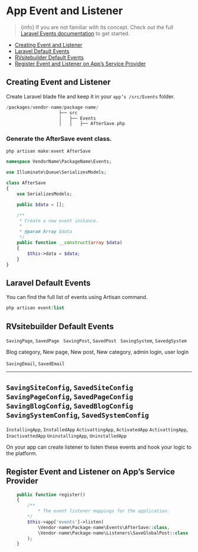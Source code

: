 # App Event and Listener

 > {info} If you are not familiar with its concept. Check out the full [Laravel Events documentation](https://laravel.com/docs/master/events) to get started. 

  - [Creating Event and Listener](#Creating-Event-and-Listener) 
  - [Laravel Default Events](#Laravel-Default-Events)
  - [RVsitebuilder Default Events](#RVsitebuilder-Default-Events)
  - [Register Event and Listener on App’s Service Provider](#Register-Event-and-Listener-on-App-Service-Provider) 


<a name="Creating-Event-and-Listener"></a>
## Creating Event and Listener

Create Laravel blade file and keep it in your `app’s /src/Events` folder. 

```php
/packages/vendor-name/package-name/
                    ├── src
                    │   ├── Events
                    │   │   ├── AfterSave.php
```

### Generate the AfterSave event class.
```php
php artisan make:event AfterSave
```
```php
namespace VendorName\PackageName\Events;

use Illuminate\Queue\SerializesModels;

class AfterSave
{
    use SerializesModels;

    public $data = [];

    /**
     * Create a new event instance.
     *
     * @param Array $data
     */
    public function __construct(array $data)
    {
        $this->data = $data;
    }
}
```

<a name="Laravel-Default-Events"></a>
## Laravel Default Events 

You can find the full list of events using Artisan command.
```php
php artisan event:list
```

<a name="RVsitebuilder-Default-Events"></a>
## RVsitebuilder Default Events

<!-- TODO: @pam or @settavit ดำเนินการสร้าง event และ เขียน document ให้ถูกด้วยครับ -->

`SavingPage`, `SavedPage `
`SavingPost`, `SavedPost `
`SavingSystem`, `SavedgSystem`

Blog category, New page, New post, New category, admin login, user login

`SavingEmail`, `SavedEmail`

---

`SavingSiteConfig`, `SavedSiteConfig`
`SavingPageConfig`, `SavedPageConfig`
`SavingBlogConfig`, `SavedBlogConfig`
`SavingSystemConfig`, `SavedSystemConfig`
---

`InstallingApp`, `InstalledApp`
`ActivattingApp`, `ActivatedApp` 
`ActivattingApp`, `InactivattedApp` 
`UninstallingApp`, `UninstalledApp` 



On your app can create listener to listen these events and hook your logic to the platform.

 
<a name="Register-Event-and-Listener-on-App-Service-Provider"></a>
## Register Event and Listener on App’s Service Provider 
 
```php
    public function register()
    {
        /**
            * The event listener mappings for the application.
        */
        $this->app['events']->listen(
            \Vendor-name\Package-name\Events\AfterSave::class, 
            \Vendor-name\Package-name\Listeners\SaveGlobalPost::class
        );
    }
```
